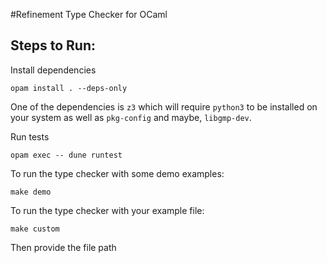 #Refinement Type Checker for OCaml

## Steps to Run:

Install dependencies

```/bin/bash
opam install . --deps-only
```

One of the dependencies is `z3` which will require `python3` to be installed on
your system as well as `pkg-config` and maybe, `libgmp-dev`.

Run tests

```/bin/bash
opam exec -- dune runtest
```

To run the type checker with some demo examples:

```/bin/bash
make demo
```

To run the type checker with your example file:

```/bin/bash
make custom
```
Then provide the file path
